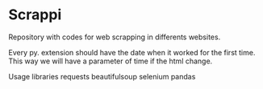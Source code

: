 # Scrappi
Repository with codes for web scrapping in differents websites. 

Every py. extension should have the date when it worked for the first time. This way we will have a parameter of time if the html change.

Usage libraries
  requests
  beautifulsoup
  selenium
  pandas
